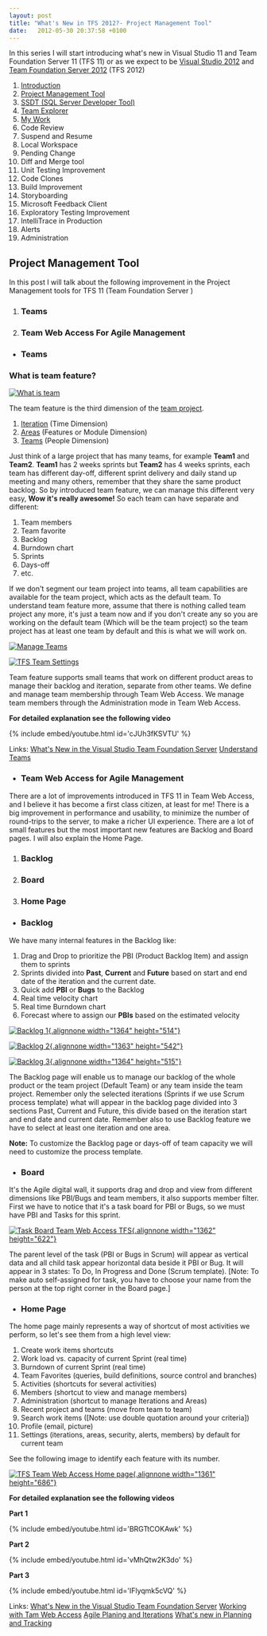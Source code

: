 ```yaml
---
layout: post
title: "What's New in TFS 2012?- Project Management Tool"
date:   2012-05-30 20:37:58 +0100
---
```


In this series I will start introducing what's new in Visual Studio 11
and Team Foundation Server 11 (TFS 11) or as we expect to be [Visual Studio 2012](http://www.microsoft.com/visualstudio/11/en-us "Visual Studio 2012") and [Team
Foundation Server
2012](http://msdn.microsoft.com/en-us/library/fda2bad5%28v=vs.110%29 "Application Lifecycle Management with Visual Studio and Team Foundation Server") (TFS
2012)

1.  [Introduction](https://mohamedradwan-devops.github.io/posts/whats-new-in-tfs-11-introduction/ "Introduction")
2.  [Project Management Tool](https://mohamedradwan-devops.github.io/posts/whats-new-in-tfs-2012-management-tool/ "TFS Management Tool")
3.  [SSDT (SQL Server Developer Tool)](https://mohamedradwan-devops.github.io/2012/08/02/whats-new-in-tfs-2012-ssdt-sql-server-developer-tool/ "SSDT (SQL Server Developer Tool)")
4.  [Team Explorer](https://mohamedradwan-devops.github.io/posts/whats-new-in-tfs-2012-team-explorer/ "Team Explorer")
5.  [My Work](https://mohamedradwan-devops.github.io/posts/whats-new-in-tfs-2012-my-work/ "My Work")
6.  Code Review
7.  Suspend and Resume
8.  Local Workspace
9.  Pending Change
10. Diff and Merge tool
11. Unit Testing Improvement
12. Code Clones
13. Build Improvement
14. Storyboarding
15. Microsoft Feedback Client
16. Exploratory Testing Improvement
17. IntelliTrace in Production
18. Alerts
19. Administration


## Project Management Tool

In this post I will talk about the following improvement in the Project
Management tools for TFS 11 (Team Foundation Server )

1.  ### Teams

2.  ### Team Web Access For Agile Management

-   ### Teams

### What is team feature?

[![What is team](/assets/img/2012/05/What-is-team.jpg)](/assets/img/2012/05/What-is-team.jpg)


The team feature is the third dimension of the [team
project](http://msdn.microsoft.com/en-us/magazine/gg983486.aspx "Visual Studio TFS Team Project and Collection Guidance").

1.  [Iteration](http://msdn.microsoft.com/en-us/library/hh500418(v=vs.110)#AddIterations "Add or Modify Team Iterations ")
    (Time Dimension)
2.  [Areas](http://msdn.microsoft.com/en-us/library/hh500418(v=vs.110)#AddArea "Add or Modify Team Areas ")
    (Features or Module Dimension)
3.  [Teams](http://msdn.microsoft.com/en-us/library/hh528603(v=vs.110) "Understanding Teams")
    (People Dimension)

Just think of a large project that has many teams, for example **Team1**
and **Team2**. **Team1** has 2 weeks sprints but **Team2** has 4 weeks
sprints, each team has different day-off, different sprint delivery and
daily stand up meeting and many others, remember that they share the
same product backlog. So by introduced team feature, we can manage this
different very easy, **Wow it's really awesome!** So each team can
have separate and different:

1.  Team members
2.  Team favorite
3.  Backlog
4.  Burndown chart
5.  Sprints
6.  Days-off
7.  etc.


If we don't segment our team project into teams, all team capabilities
are available for the team project, which acts as the default team. To
understand team feature more, assume that there is nothing called team
project any more, it's just a team now and if you don't create any so
you are working on the default team (Which will be the team project) so
the team project has at least one team by default and this is what we
will work on. 

[![Manage Teams](/assets/img/2012/05/Manage-Teams.png)](/assets/img/2012/05/Manage-Teams.png)

[![](https://public.sn2.livefilestore.com/y1poiVWIGXUukUqkzdeCJY4cHvSqN1_6z-mJc8_4KHHVjHCjtdPp6spPSJMHAWhSlkE5o9-DY1dGz234pM34ruTBw/Manage%20Teams.png?psid=1 "TFS Team Settings")](https://public.sn2.livefilestore.com/y1poiVWIGXUukUqkzdeCJY4cHvSqN1_6z-mJc8_4KHHVjHCjtdPp6spPSJMHAWhSlkE5o9-DY1dGz234pM34ruTBw/Manage%20Teams.png?psid=1)

Team feature supports small teams that work on different product areas
to manage their backlog and iteration, separate from other teams. We
define and manage team membership through Team Web Access. We manage
team members through the Administration mode in Team Web Access.

**For detailed explanation see the following video** 

{% include embed/youtube.html id='cJUh3fKSVTU' %}


Links: [What's New in the Visual Studio Team Foundation Server](http://blogs.msdn.com/b/visualstudioalm/archive/2011/09/20/visual-studio-team-foundation-server-11-developer-preview-what-s-new-for-team-foundation-server.aspx?ocid=soc-n-eg-elite--MRadwan "What's new in Team Foundation Server")
[Understand Teams](http://msdn.microsoft.com/en-us/library/hh528603%28v=vs.110%29.aspx "Understand Team")

-   ### Team Web Access for Agile Management

There are a lot of improvements introduced in TFS 11 in Team Web Access,
and I believe it has become a first class citizen, at least for me! There
is a big improvement in performance and usability, to minimize the number
of round-trips to the server, to make a richer UI experience. There are a
lot of small features but the most important new features are Backlog
and Board pages. I will also explain the Home Page.

1.  ### Backlog

2.  ### Board

3.  ### Home Page



-   ### Backlog

We have many internal features in the Backlog like:



1.  Drag and Drop to prioritize the PBI (Product Backlog Item) and
    assign them to sprints
2.  Sprints divided into **Past**, **Current** and **Future** based on
    start and end date of the iteration and the current date.
3.  Quick add **PBI** or **Bugs** to the Backlog
4.  Real time velocity chart
5.  Real time Burndown chart
6.  Forecast where to assign our **PBIs** based on the estimated
    velocity





[![](https://public.sn2.livefilestore.com/y1pKtlmmzarr39duGbhB7u2z54F9LXXIH1_Bwz3dzNcWU0C_cQ4g5JxNfdFMz9vymxgYVav1Q8nyYTGhBUOuZ8egw/Backlog1.png?psid=1 "Backlog 1"){.alignnone
width="1364"
height="514"}](https://public.sn2.livefilestore.com/y1pKtlmmzarr39duGbhB7u2z54F9LXXIH1_Bwz3dzNcWU0C_cQ4g5JxNfdFMz9vymxgYVav1Q8nyYTGhBUOuZ8egw/Backlog1.png?psid=1)



[![](https://public.sn2.livefilestore.com/y1pUi6WwmHQ7yJ_Jeye5A38bsaoSsnDGg2HCGdLj7E_eQ6HTDpVo2aHdTu1lcCiIUhCOkYkHr-rH28I-Wiamr-z6g/Backlog2.png?psid=1 "Backlog 2"){.alignnone
width="1363"
height="542"}](https://public.sn2.livefilestore.com/y1pUi6WwmHQ7yJ_Jeye5A38bsaoSsnDGg2HCGdLj7E_eQ6HTDpVo2aHdTu1lcCiIUhCOkYkHr-rH28I-Wiamr-z6g/Backlog2.png?psid=1)

[![](https://public.sn2.livefilestore.com/y1pJapIsEjRGu7LRzbfTBnqVLnKPRCo7iK853NDipT7SfiVaCFTCOPzQjN9AMpOp2y2CA8e94f7PBJ8tzsWIjDCrg/Backlog3.png?psid=1 "Backlog 3"){.alignnone
width="1364"
height="515"}](https://public.sn2.livefilestore.com/y1pJapIsEjRGu7LRzbfTBnqVLnKPRCo7iK853NDipT7SfiVaCFTCOPzQjN9AMpOp2y2CA8e94f7PBJ8tzsWIjDCrg/Backlog3.png?psid=1)

The Backlog page will enable us to manage our backlog of the whole
product or the team project (Default Team) or any team inside the team
project. Remember only the selected iterations (Sprints if we use Scrum
process template) what will appear in the backlog page divided into 3
sections Past, Current and Future, this divide based on the iteration
start and end date and current date. Remember also to use Backlog feature
we have to select at least one iteration and one area. 

**Note:** To customize the Backlog page or days-off of team capacity we will need to
customize the process template.

-   ### Board

It's the Agile digital wall, it supports drag and drop and view from
different dimensions like PBI/Bugs and team members, it also supports
member filter. First we have to notice that it's a task board for PBI or
Bugs, so we must have PBI and Tasks for this sprint.


[![](https://public.sn2.livefilestore.com/y1pVCDvXX6NQv2Wz4OUYrn1ItbrRJDjttM1zqqClAWTgjk912qmUo6DVJ329kR0U28GCEOOzmB4BYqWMDgzoCsYzA/TaskBoard.png?psid=1 "Task Board Team Web Access TFS"){.alignnone
width="1362"
height="622"}](https://public.sn2.livefilestore.com/y1pVCDvXX6NQv2Wz4OUYrn1ItbrRJDjttM1zqqClAWTgjk912qmUo6DVJ329kR0U28GCEOOzmB4BYqWMDgzoCsYzA/TaskBoard.png?psid=1)

The parent level of the task (PBI or Bugs in Scrum) will appear as
vertical data and all child task appear horizontal data beside it PBI or
Bug. It will appear in 3 states: To Do, In Progress and Done (Scrum
template). [Note: To make auto self-assigned for task, you have to choose
your name from the person at the top right corner in the Board
page.]
-   ### Home Page

The home page mainly represents a way of shortcut of most activities
we perform, so let's see them from a high level view:

1.  Create work items shortcuts
2.  Work load vs. capacity of current Sprint (real time)
3.  Burndown of current Sprint (real time)
4.  Team Favorites (queries, build definitions, source control and
    branches)
5.  Activities (shortcuts for several activities)
6.  Members (shortcut to view and manage members)
7.  Administration (shortcut to manage Iterations and Areas)
8.  Recent project and teams (move from team to team)
9.  Search work items ([Note: use double quotation around your
    criteria])
10. Profile (email, picture)
11. Settings (iterations, areas, security, alerts, members) by default
    for current team

See the following image to identify each feature with its number.


[![](https://public.sn2.livefilestore.com/y1pQDGQDhHgjeR8g7dH8hsZI9I9y5wPWmd-_k6aifFdnfOFav-eJqWhvR6lEdIG4y4MutbrJVlDhuSvidxRKhhHAA/TFS%20Team%20Web%20Access%20Home%20Page.png?psid=1 "TFS Team Web Access Home page"){.alignnone
width="1361"
height="686"}](https://public.sn2.livefilestore.com/y1pQDGQDhHgjeR8g7dH8hsZI9I9y5wPWmd-_k6aifFdnfOFav-eJqWhvR6lEdIG4y4MutbrJVlDhuSvidxRKhhHAA/TFS%20Team%20Web%20Access%20Home%20Page.png?psid=1)

**For detailed explanation see the following videos**

**Part 1**

{% include embed/youtube.html id='BRGTtCOKAwk' %}

**Part 2**

{% include embed/youtube.html id='vMhQtw2K3do' %}

**Part 3** 

{% include embed/youtube.html id='IFlyqmk5cVQ' %}

Links: [What's New in the Visual Studio Team Foundation Server](http://blogs.msdn.com/b/visualstudioalm/archive/2011/09/20/visual-studio-team-foundation-server-11-developer-preview-what-s-new-for-team-foundation-server.aspx?ocid=soc-n-eg-elite--MRadwan "What's new in Team Foundation Server")
[Working with Tam Web Access](http://msdn.microsoft.com/en-us/library/ee523998%28v=vs.110%29 "Working with Team Web Access")
[Agile Planing and Iterations](http://msdn.microsoft.com/en-us/library/hh500404%28v=vs.110%29 "Agile Planning and Iterations")
[What's new in Planning and Tracking](http://msdn.microsoft.com/en-us/library/hh913786%28v=vs.110%29#overview "What's New in Planning and Tracking")
